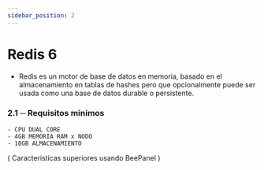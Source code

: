 ```yaml
---
sidebar_position: 2
---
```


# Redis 6
- Redis es un motor de base de datos en memoria, basado en el almacenamiento en tablas de hashes pero que opcionalmente puede ser usada como una base de datos durable o persistente.
### 2.1 ─ Requisitos minimos
    - CPU DUAL CORE
    - 4GB MEMORIA RAM x NODO
    - 10GB ALMACENAMIENTO
( Caracteristicas superiores usando BeePanel )
